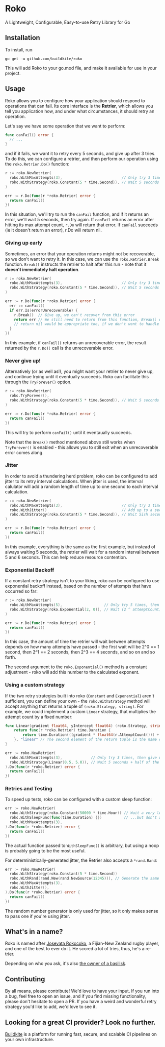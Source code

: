# Roko

A Lightweight, Configurable, Easy-to-use Retry Library for Go

## Installation

To install, run

```
go get -u github.com/buildkite/roko
```

This will add Roko to your go.mod file, and make it available for use in your project.

## Usage

Roko allows you to configure how your application should respond to operations that can fail. Its core interface is the **Retrier**, which allows you tell you application how, and under what circumstances, it should retry an operation.

Let's say we have some operation that we want to perform:
```Go
func canFail() error {
  // ...
}
```

and if it fails, we want it to retry every 5 seconds, and give up after 3 tries. To do this, we can configure a retrier, and then perform our operation using the `roko.Retrier.Do()` function:
```Go
r := roko.NewRetrier(
  roko.WithMaxAttempts(3),                           // Only try 3 times, then give up
  roko.WithStrategy(roko.Constant(5 * time.Second)), // Wait 5 seconds between attempts
)

err := r.Do(func(r *roko.Retrier) error {
  return canFail()
})
```

In this situation, we'll try to run the `canFail` function, and if it returns an error, we'll wait 5 seconds, then try again. If `canFail` returns an error after hitting its max attempt count, `r.Do` will return that error. If `canFail` succeeds (ie it doesn't return an error), r.Do will return nil.

### Giving up early

Sometimes, an error that your operation returns might not be recoverable, so we don't want to retry it. In this case, we can use the `roko.Retrier.Break` function. `Break()` instructs the retrier to halt after this run - note that it **doesn't immediately halt operation**.

```Go
r := roko.NewRetrier(
  roko.WithMaxAttempts(3),                           // Only try 3 times, then give up
  roko.WithStrategy(roko.Constant(5 * time.Second)), // Wait 5 seconds between attempts
)

err := r.Do(func(r *roko.Retrier) error {
  err := canFail()
  if err.Is(errorUnrecoverable) {
    r.Break()  // Give up, we can't recover from this error
    return err // We still need to return from this function, Break() doesn't halt this callback
    // return nil would be appropriate too, if we don't want to handle this error further
  }
})
```

In this example, if `canFail()` returns an unrecoverable error, the result returned by the `r.Do()` call is the unrecoverable error.

### Never give up!

Alternatively (or as well as!), you might want your retrier to never give up, and continue trying until it eventually succeeds. Roko can facilitate this through the `TryForever()` option.

```Go
r := roko.NewRetrier(
  roko.TryForever(),
  roko.WithStrategy(roko.Constant(5 * time.Second)), // Wait 5 seconds between attempts
)

err := r.Do(func(r *roko.Retrier) error {
  return canFail()
})
```

This will try to perform `canFail()` until it eventaually succeeds.

Note that the `Break()` method mentioned above still works when `TryForever()` is enabled - this allows you to still exit when an unrecoverable error comes along.

### Jitter

In order to avoid a thundering herd problem, roko can be configured to add jitter to its retry interval calculations. When jitter is used, the interval calulator will add a random length of time up to one second to each interval calculation.

```Go
r := roko.NewRetrier(
  roko.WithMaxAttempts(3),                           // Only try 3 times, then give up
  roko.WithJitter()                                  // Add up to a second of jitter
  roko.WithStrategy(roko.Constant(5 * time.Second)), // Wait 5ish seconds between attempts
)

err := r.Do(func(r *roko.Retrier) error {
  return canFail()
})
```

In this example, everything is the same as the first example, but instead of always waiting 5 seconds, the retrier will wait for a random interval between 5 and 6 seconds. This can help reduce resource contention.

### Exponential Backoff

If a constant retry strategy isn't to your liking, roko can be configured to use exponential backoff instead, based on the number of attempts that have occurred so far:

```Go
r := roko.NewRetrier(
  roko.WithMaxAttempts(5),                   // Only try 5 times, then give up
  roko.WithStrategy(roko.Exponential(2, 0)), // Wait (2 ^ attemptCount) + 0 seconds between attempts
)

err := r.Do(func(r *roko.Retrier) error {
  return canFail()
})
```

In this case, the amount of time the retrier will wait between attempts depends on how many attempts have passed - the first wait will be 2^0 == 1 second, then 2^1 == 2 seconds, then 2^3 == 4 seconds, and so on and so forth.

The second argument to the `roko.Exponential()` method is a constant adjustment - roko will add this number to the calculated exponent.

### Using a custom strategy

If the two retry strategies built into roko (`Constant` and `Exponential`) aren't sufficient, you can define your own - the `roko.WithStrategy` method will accept anything that returns a tuple of `(roko.Strategy, string)`. For example, we could implement a custom `Linear` strategy, that multiplies the attempt count by a fixed number:
```Go
func Linear(gradient float64, yIntercept float64) (roko.Strategy, string) {
	return func(r *roko.Retrier) time.Duration {
		return time.Duration(((gradient * float64(r.AttemptCount())) + yIntercept)) * time.Second
	}, "linear" // The second element of the return tuple is the name of the strategy
}

err := roko.NewRetrier(
  roko.WithMaxAttempts(3),             // Only try 3 times, then give up
  roko.WithStrategy(Linear(0.5, 5.0)), // Wait 5 seconds + half of the attempt count seconds
).Do(func(r *roko.Retrier) error {
  return canFail()
})
```

### Retries and Testing

To speed up tests, roko can be configured with a custom sleep function:

```Go
err := roko.NewRetrier(
  roko.WithStrategy(roko.Constant(50000 * time.Hour)) // Wait a very long time between attempts...
  roko.WithSleepFunc(func(time.Duration) {})          // ...but don't actually sleep
  roko.WithMaxAttempts(3),
).Do(func(r *roko.Retrier) error {
  return canFail()
})
```

The actual function passed to `WithSleepFunc()` is arbitrary, but using a noop is probably going to be the most useful.

For deterministically-generated jitter, the Retrier also accepts a `*rand.Rand`:
```Go
err := roko.NewRetrier(
  roko.WithStrategy(roko.Constant(5 * time.Second))
  roko.WithRand(rand.New(rand.NewSource(12345))), // Generate the same jitters every time, using a seeded random number generator
  roko.WithMaxAttempts(3),
  roko.WithJitter(),
).Do(func(r *roko.Retrier) error {
  return canFail()
})
```

The random number generator is only used for jitter, so it only makes sense to pass one if you're using jitter.

## What's in a name?

Roko is named after [Josevata Rokocoko](https://en.wikipedia.org/wiki/Joe_Rokocoko), a Fijian-New Zealand rugby player, and one of the best to ever do it. He scored a lot of tries, thus, he's a re-trier.

Depending on who you ask, it's also [the owner of a basilisk](https://rationalwiki.org/wiki/Roko%27s_basilisk).

## Contributing

By all means, please contribute! We'd love to have your input. If you run into a bug, feel free to open an issue, and if you find missing functionality, please don't hesitate to open a PR. If you have a weird and wonderful retry strategy you'd like to add, we'd love to see it.

## Looking for a great CI provider? Look no further.

[Buildkite](https://buildkite.com) is a platform for running fast, secure, and scalable CI pipelines on your own infrastructure.
